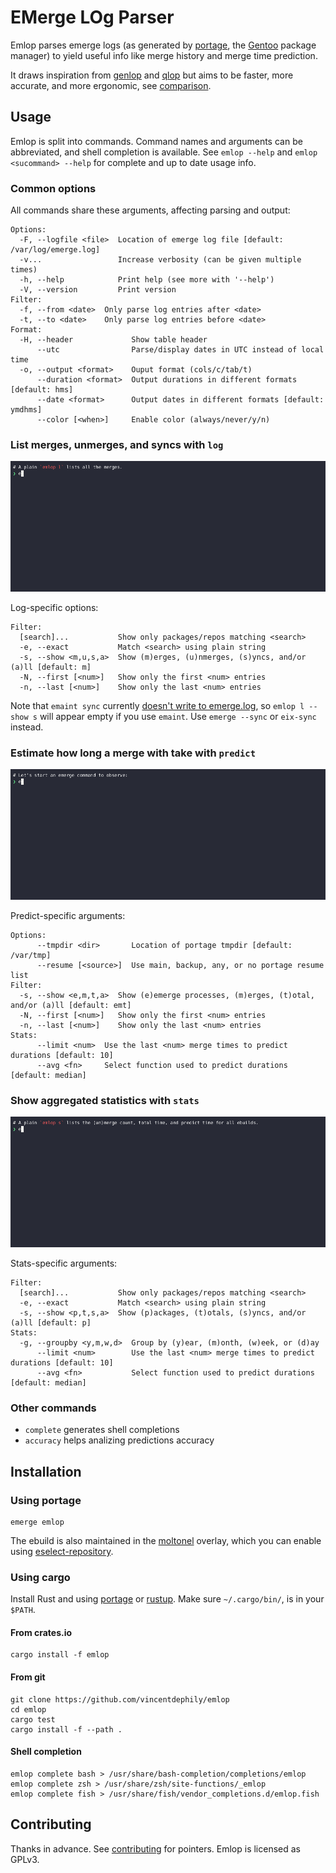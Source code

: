 # EMerge LOg Parser

Emlop parses emerge logs (as generated by [portage](https://wiki.gentoo.org/wiki/Project:Portage),
the [Gentoo](https://www.gentoo.org/) package manager) to yield useful info like merge history and
merge time prediction.

It draws inspiration from [genlop](https://github.com/gentoo-perl/genlop) and
[qlop](https://github.com/gentoo/portage-utils) but aims to be faster, more accurate, and more
ergonomic, see [comparison](docs/COMPARISON.md).

## Usage

Emlop is split into commands. Command names and arguments can be abbreviated, and shell completion
is available. See `emlop --help` and `emlop <sucommand> --help` for complete and up to date usage
info.

### Common options

All commands share these arguments, affecting parsing and output:

    Options:
      -F, --logfile <file>  Location of emerge log file [default: /var/log/emerge.log]
      -v...                 Increase verbosity (can be given multiple times)
      -h, --help            Print help (see more with '--help')
      -V, --version         Print version
    Filter:
      -f, --from <date>  Only parse log entries after <date>
      -t, --to <date>    Only parse log entries before <date>
    Format:
      -H, --header             Show table header
          --utc                Parse/display dates in UTC instead of local time
      -o, --output <format>    Ouput format (cols/c/tab/t)
          --duration <format>  Output durations in different formats [default: hms]
          --date <format>      Output dates in different formats [default: ymdhms]
          --color [<when>]     Enable color (always/never/y/n)


### List merges, unmerges, and syncs  with `log`

![Log demo](log.webp)

Log-specific options:

    Filter:
      [search]...           Show only packages/repos matching <search>
      -e, --exact           Match <search> using plain string
      -s, --show <m,u,s,a>  Show (m)erges, (u)nmerges, (s)yncs, and/or (a)ll [default: m]
      -N, --first [<num>]   Show only the first <num> entries
      -n, --last [<num>]    Show only the last <num> entries

Note that `emaint sync` currently [doesn't write to emerge.log](https://bugs.gentoo.org/553788), so
`emlop l --show s` will appear empty if you use `emaint`. Use `emerge --sync` or `eix-sync` instead.

### Estimate how long a merge with take with `predict`

![Predict demo](predict.webp)

Predict-specific arguments:

    Options:
          --tmpdir <dir>       Location of portage tmpdir [default: /var/tmp]
          --resume [<source>]  Use main, backup, any, or no portage resume list
    Filter:
      -s, --show <e,m,t,a>  Show (e)emerge processes, (m)erges, (t)otal, and/or (a)ll [default: emt]
      -N, --first [<num>]   Show only the first <num> entries
      -n, --last [<num>]    Show only the last <num> entries
    Stats:
          --limit <num>  Use the last <num> merge times to predict durations [default: 10]
          --avg <fn>     Select function used to predict durations [default: median]

### Show aggregated statistics with `stats`

![Stats demo](stats.webp)

Stats-specific arguments:

    Filter:
      [search]...           Show only packages/repos matching <search>
      -e, --exact           Match <search> using plain string
      -s, --show <p,t,s,a>  Show (p)ackages, (t)otals, (s)yncs, and/or (a)ll [default: p]
    Stats:
      -g, --groupby <y,m,w,d>  Group by (y)ear, (m)onth, (w)eek, or (d)ay
          --limit <num>        Use the last <num> merge times to predict durations [default: 10]
          --avg <fn>           Select function used to predict durations [default: median]

### Other commands

* `complete` generates shell completions
* `accuracy` helps analizing predictions accuracy

## Installation

### Using portage

    emerge emlop

The ebuild is also maintained in the [moltonel](https://github.com/vincentdephily/moltonel-ebuilds)
overlay, which you can enable using
[eselect-repository](https://wiki.gentoo.org/wiki/Eselect/Repository).

### Using cargo

Install Rust and using [portage](https://wiki.gentoo.org/wiki/Rust) or
[rustup](https://www.rust-lang.org/en-US/install.html). Make sure `~/.cargo/bin/`, is in your
`$PATH`.

#### From crates.io

    cargo install -f emlop

#### From git

    git clone https://github.com/vincentdephily/emlop
    cd emlop
    cargo test
    cargo install -f --path .

#### Shell completion

    emlop complete bash > /usr/share/bash-completion/completions/emlop
    emlop complete zsh > /usr/share/zsh/site-functions/_emlop
    emlop complete fish > /usr/share/fish/vendor_completions.d/emlop.fish

## Contributing

Thanks in advance. See [contributing](docs/CONTRIBUTING.md) for pointers. Emlop is licensed as GPLv3.
